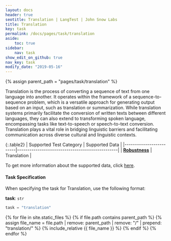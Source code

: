```yaml
---
layout: docs
header: true
seotitle: Translation | LangTest | John Snow Labs
title: Translation
key: task
permalink: /docs/pages/task/translation
aside:
    toc: true
sidebar:
    nav: task
show_edit_on_github: true
nav_key: task
modify_date: "2019-05-16"
---
```


<div class="main-docs" markdown="1">

{% assign parent_path = "pages/task/translation" %}


Translation is the process of converting a sequence of text from one language into another. It operates within the framework of a sequence-to-sequence problem, which is a versatile approach for generating output based on an input, such as translation or summarization. While translation systems primarily facilitate the conversion of written texts between different languages, they can also extend to transforming spoken language, encompassing tasks like text-to-speech or speech-to-text conversion. Translation plays a vital role in bridging linguistic barriers and facilitating communication across diverse cultural and linguistic contexts.


</div><div class="h3-box" markdown="1">

{:.table2}
| Supported Test Category | Supported Data                                  |
|-------------------------|-------------------------------------------------|
| [**Robustness**](/docs/pages/tests/test#robustness-tests)          | Translation |


To get more information about the supported data, click [here](/docs/pages/docs/data#translation).

</div><div class="h3-box" markdown="1">

#### Task Specification

When specifying the task for Translation, use the following format:


**task**: `str`

```python
task = "translation"
```

{% for file in site.static_files %}
    {% if file.path contains parent_path %}
        {% assign file_name = file.path | remove:  parent_path | remove:  "/" | prepend: "translation/" %}
        {% include_relative {{ file_name }} %}
    {% endif %}
{% endfor %}

</div>